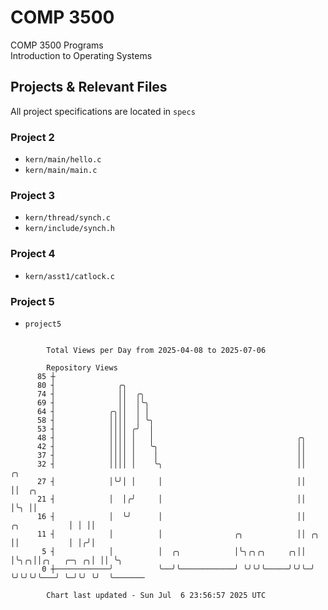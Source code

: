 # COMP 3500
COMP 3500 Programs  
Introduction to Operating Systems  
## Projects & Relevant Files
All project specifications are located in `specs`
### Project 2
- `kern/main/hello.c`
- `kern/main/main.c`
### Project 3
- `kern/thread/synch.c`
- `kern/include/synch.h`
### Project 4
- `kern/asst1/catlock.c`
### Project 5
- `project5`

```

        Total Views per Day from 2025-04-08 to 2025-07-06

        Repository Views
      85 ┼
      80 ┤              ╭╮
      74 ┤              ││  ╭╮
      69 ┤              ││  │╰╮
      64 ┤            ╭╮││  │ │
      58 ┤            ││││  │ ╰╮
      53 ┤            ││││ ╭╯  │
      48 ┤            ││││ │   │                                ╭╮
      42 ┤            ││││ │   ╰╮                               ││
      37 ┤            ││││ │    │                               ││
      32 ┤            ││││ │    ╰╮                              ││                   ╭╮
      27 ┤            │╰╯│ │     │                              ││                   ││  ╭╮
      21 ┤            │  │╭╯     │                              ││                   │╰╮ ││
      16 ┤            │  ╰╯      │                              ││      ╭╮           │ │ ││
      11 ┤            │          │                ╭╮            ││ ╭╮   ││           │ │╭╯│
       5 ┤            │          │  ╭╮            │╰╮╭╮╭╮     ╭╮││ │╰╮╭╮││╭╮   ╭─╮ ╭╮│ ││ ╰╮
       0 ┼────────────╯          ╰──╯╰────────────╯ ╰╯╰╯╰─────╯╰╯╰─╯ ╰╯╰╯╰╯╰───╯ ╰─╯╰╯ ╰╯  ╰───────

        Chart last updated - Sun Jul  6 23:56:57 2025 UTC
        
```
